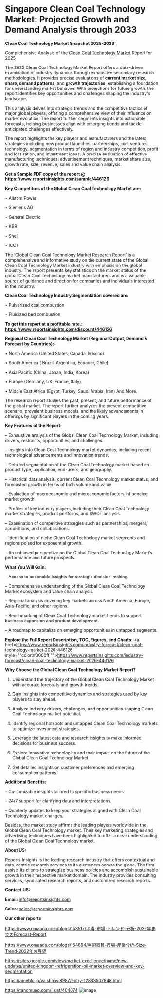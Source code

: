 # Singapore Clean Coal Technology Market: Projected Growth and Demand Analysis through 2033

<strong>Clean Coal Technology Market Snapshot 2025-2033:</strong>

Comprehensive Analysis of the <a href=https://www.reportsinsights.com/sample/446126>Clean Coal Technology Market</a> Report for 2025

The 2025 Clean Coal Technology Market Report offers a data-driven examination of industry dynamics through exhaustive secondary research methodologies. It provides precise evaluations of <strong>current market size, share, demand patterns</strong>, and <strong>growth trajectories</strong>, establishing a foundation for understanding market behavior. With projections for future growth, the report identifies key opportunities and challenges shaping the industry's landscape.

This analysis delves into strategic trends and the competitive tactics of major global players, offering a comprehensive view of their influence on market evolution. The report further segments insights into actionable forecasts, helping businesses align with emerging trends and tackle anticipated challenges effectively.

The report highlights the key players and manufacturers and the latest strategies including new product launches, partnerships, joint ventures, technology, segmentation in terms of region and industry competition, profit and loss ration, and investment ideas. A precise evaluation of effective manufacturing techniques, advertisement techniques, market share size, growth rate, size, revenue, sales and value chain analysis.

<strong>Get a Sample PDF copy of the report @ <a href=https://www.reportsinsights.com/sample/446126 style=color:#0000ff;>https://www.reportsinsights.com/sample/446126</a></strong>

<strong>Key Competitors of the Global Clean Coal Technology Market are:</strong>

‣ Alstom Power

‣ Siemens AG

‣ General Electric

‣ KBR

‣ Shell

‣ ICCT

The ‘Global Clean Coal Technology Market Research Report’ is a comprehensive and informative study on the current state of the Global Clean Coal Technology Market industry with emphasis on the global industry. The report presents key statistics on the market status of the global Clean Coal Technology market manufacturers and is a valuable source of guidance and direction for companies and individuals interested in the industry.

<strong>Clean Coal Technology Industry Segmentation covered are:</strong>

‣ Pulverized coal combustion

‣ Fluidized bed combustion

<strong>To get this report at a profitable rate.: <a href=https://www.reportsinsights.com/discount/446126 style=color:#0000ff;>https://www.reportsinsights.com/discount/446126</a></strong>

<strong>Regional Clean Coal Technology Market (Regional Output, Demand &amp; Forecast by Countries):-</strong>

• North America (United States, Canada, Mexico)

• South America ( Brazil, Argentina, Ecuador, Chile)

• Asia Pacific (China, Japan, India, Korea)

• Europe (Germany, UK, France, Italy)

• Middle East Africa (Egypt, Turkey, Saudi Arabia, Iran) And More.

The research report studies the past, present, and future performance of the global market. The report further analyzes the present competitive scenario, prevalent business models, and the likely advancements in offerings by significant players in the coming years.

<strong>Key Features of the Report:</strong>

– Exhaustive analysis of the Global Clean Coal Technology Market, including drivers, restraints, opportunities, and challenges.

– Insights into Clean Coal Technology market dynamics, including recent technological advancements and innovation trends.

– Detailed segmentation of the Clean Coal Technology market based on product type, application, end-users, and geography.

– Historical data analysis, current Clean Coal Technology market status, and forecasted growth in terms of both volume and value.

– Evaluation of macroeconomic and microeconomic factors influencing market growth.

– Profiles of key industry players, including their Clean Coal Technology market strategies, product portfolios, and SWOT analysis.

– Examination of competitive strategies such as partnerships, mergers, acquisitions, and collaborations.

– Identification of niche Clean Coal Technology market segments and regions poised for exponential growth.

– An unbiased perspective on the Global Clean Coal Technology Market’s performance and future prospects.

<strong>What You Will Gain:</strong>

– Access to actionable insights for strategic decision-making.

– Comprehensive understanding of the Global Clean Coal Technology Market ecosystem and value chain analysis.

– Regional analysis covering key markets across North America, Europe, Asia-Pacific, and other regions.

– Benchmarking of Clean Coal Technology market trends to support business expansion and product development.

– A roadmap to capitalize on emerging opportunities in untapped segments.

<strong>Explore the Full Report Description, TOC, Figures, and Charts:</strong>
<a href=https://www.reportsinsights.com/industry-forecast/clean-coal-technology-market-2026-446126 style=""color:#0000ff;"">https://www.reportsinsights.com/industry-forecast/clean-coal-technology-market-2026-446126</a>

<strong>Why Choose the Global Clean Coal Technology Market Report?</strong>

1. Understand the trajectory of the Global Clean Coal Technology Market with accurate forecasts and growth trends.

2. Gain insights into competitive dynamics and strategies used by key players to stay ahead.

3. Analyze industry drivers, challenges, and opportunities shaping Clean Coal Technology market potential.

4. Identify regional hotspots and untapped Clean Coal Technology markets to optimize investment strategies.

5. Leverage the latest data and research insights to make informed decisions for business success.

6. Explore innovative technologies and their impact on the future of the Global Clean Coal Technology Market.

7. Get detailed insights on customer preferences and emerging consumption patterns.

<strong>Additional Benefits:</strong>

– Customizable insights tailored to specific business needs.

– 24/7 support for clarifying data and interpretations.

– Quarterly updates to keep your strategies aligned with Clean Coal Technology market changes.

Besides, the market study affirms the leading players worldwide in the Global Clean Coal Technology market. Their key marketing strategies and advertising techniques have been highlighted to offer a clear understanding of the Global Clean Coal Technology market.

<strong><strong>About US</strong>:</strong>

Reports Insights is the leading research industry that offers contextual and data-centric research services to its customers across the globe. The firm assists its clients to strategize business policies and accomplish sustainable growth in their respective market domain. The industry provides consulting services, syndicated research reports, and customized research reports.

<strong>Contact US:</strong>

<p class=><b>Email:</b> <a href=mailto:info@reportsinsights.com>info@reportsinsights.com</a></p>
<p class=><b>Sales:</b> <a href=mailto:sales@reportsinsights.com>sales@reportsinsights.com</a></p>

<strong>Our other reports</strong>

<a href=https://www.omaada.com/blogs/153517/消毒-市場-トレンド-分析-2032年までのForecast-Report>https://www.omaada.com/blogs/153517/消毒-市場-トレンド-分析-2032年までのForecast-Report</a>

<a href=https://www.omaada.com/blogs/154894/手術器具-市場-産業分析-Size-Trend-2032年の展望>https://www.omaada.com/blogs/154894/手術器具-市場-産業分析-Size-Trend-2032年の展望</a>

<a href=https://sites.google.com/view/market-excellence/home/new-updates/united-kingdom-refrigeration-oil-market-overview-and-key-segmentation>https://sites.google.com/view/market-excellence/home/new-updates/united-kingdom-refrigeration-oil-market-overview-and-key-segmentation</a>

<a href=https://ameblo.jp/vaishnavi8987/entry-12883502848.html>https://ameblo.jp/vaishnavi8987/entry-12883502848.html</a>

<a href=https://tanomuno.com/illust/404074>https://tanomuno.com/illust/404074</a>
![image](https://github.com/user-attachments/assets/f087e5fe-e17e-42d4-a6fe-f50ac794b518)
